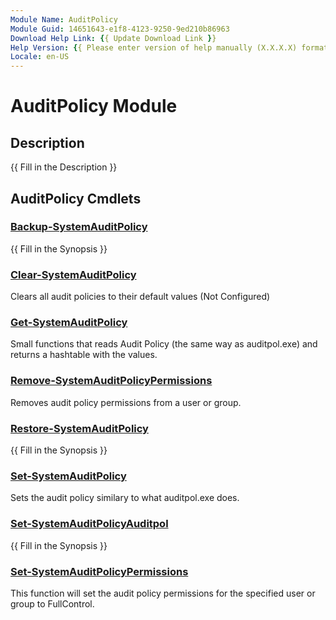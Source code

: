 ```yaml
---
Module Name: AuditPolicy
Module Guid: 14651643-e1f8-4123-9250-9ed210b86963
Download Help Link: {{ Update Download Link }}
Help Version: {{ Please enter version of help manually (X.X.X.X) format }}
Locale: en-US
---
```


# AuditPolicy Module
## Description
{{ Fill in the Description }}

## AuditPolicy Cmdlets
### [Backup-SystemAuditPolicy](Backup-SystemAuditPolicy.md)
{{ Fill in the Synopsis }}

### [Clear-SystemAuditPolicy](Clear-SystemAuditPolicy.md)
Clears all audit policies to their default values (Not Configured)

### [Get-SystemAuditPolicy](Get-SystemAuditPolicy.md)
Small functions that reads Audit Policy (the same way as auditpol.exe) and returns a hashtable with the values.

### [Remove-SystemAuditPolicyPermissions](Remove-SystemAuditPolicyPermissions.md)
Removes audit policy permissions from a user or group.

### [Restore-SystemAuditPolicy](Restore-SystemAuditPolicy.md)
{{ Fill in the Synopsis }}

### [Set-SystemAuditPolicy](Set-SystemAuditPolicy.md)
Sets the audit policy similary to what auditpol.exe does.

### [Set-SystemAuditPolicyAuditpol](Set-SystemAuditPolicyAuditpol.md)
{{ Fill in the Synopsis }}

### [Set-SystemAuditPolicyPermissions](Set-SystemAuditPolicyPermissions.md)
This function will set the audit policy permissions for the specified user or group to FullControl.

